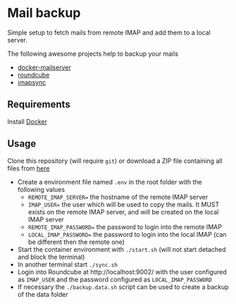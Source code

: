 # Mail backup

Simple setup to fetch mails from remote IMAP and add them to a local server.

The following awesome projects help to backup your mails

- [docker-mailserver](https://github.com/docker-mailserver/docker-mailserver)
- [roundcube](https://github.com/roundcube/roundcubemail)
- [imapsync](https://github.com/imapsync/imapsync)

## Requirements

Install [Docker](https://www.docker.com/products/docker-desktop/)

## Usage

Clone this repository (will require `git`) or download a ZIP file containing all files from [here](https://github.com/webishdev/mail-backup/archive/refs/heads/main.zip)

- Create a environment file named `.env` in the root folder with the following values
  - `REMOTE_IMAP_SERVER=` the hostname of the remote IMAP server
  - `IMAP_USER=` the user which will be used to copy the mails. It MUST exists on the remote IMAP server, and will be created on the local IMAP server
  - `REMOTE_IMAP_PASSWORD=` the password to login into the remote IMAP
  - `LOCAL_IMAP_PASSWORD=` the password to login into the local IMAP (can be different then the remote one)
- Start the container environment with `./start.sh` (will not start detached and block the terminal)
- In another terminal start `./sync.sh`
- Login into Roundcube at http://localhost:9002/ with the user configured as `IMAP_USER` and the password configured as `LOCAL_IMAP_PASSWORD`
- If necessary the `./backup.data.sh` script can be used to create a backup of the data folder
